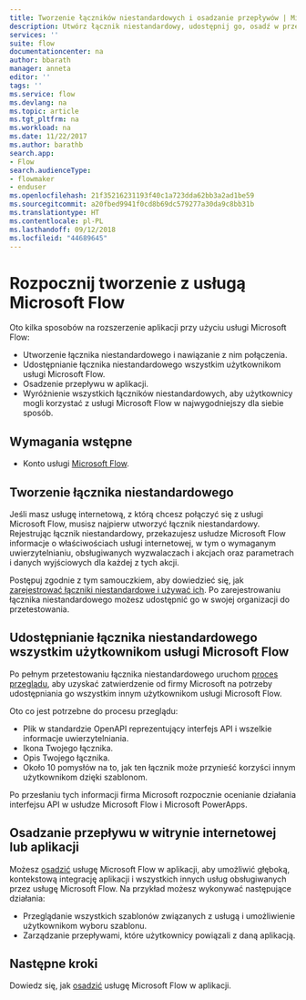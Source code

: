 ```yaml
---
title: Tworzenie łączników niestandardowych i osadzanie przepływów | Microsoft Docs
description: Utwórz łącznik niestandardowy, udostępnij go, osadź w przepływie i skorzystaj z wielu innych możliwości
services: ''
suite: flow
documentationcenter: na
author: bbarath
manager: anneta
editor: ''
tags: ''
ms.service: flow
ms.devlang: na
ms.topic: article
ms.tgt_pltfrm: na
ms.workload: na
ms.date: 11/22/2017
ms.author: barathb
search.app:
- Flow
search.audienceType:
- flowmaker
- enduser
ms.openlocfilehash: 21f35216231193f40c1a723dda62bb3a2ad1be59
ms.sourcegitcommit: a20fbed9941f0cd8b69dc579277a30da9c8bb31b
ms.translationtype: HT
ms.contentlocale: pl-PL
ms.lasthandoff: 09/12/2018
ms.locfileid: "44689645"
---
```

# <a name="start-to-build-with-microsoft-flow"></a>Rozpocznij tworzenie z usługą Microsoft Flow

Oto kilka sposobów na rozszerzenie aplikacji przy użyciu usługi Microsoft Flow:

* Utworzenie łącznika niestandardowego i nawiązanie z nim połączenia.
* Udostępnianie łącznika niestandardowego wszystkim użytkownikom usługi Microsoft Flow.
* Osadzenie przepływu w aplikacji.
* Wyróżnienie wszystkich łączników niestandardowych, aby użytkownicy mogli korzystać z usługi Microsoft Flow w najwygodniejszy dla siebie sposób.

## <a name="prerequisites"></a>Wymagania wstępne

* Konto usługi [Microsoft Flow](https://flow.microsoft.com).

## <a name="create-a-custom-connector"></a>Tworzenie łącznika niestandardowego

Jeśli masz usługę internetową, z którą chcesz połączyć się z usługi Microsoft Flow, musisz najpierw utworzyć łącznik niestandardowy. Rejestrując łącznik niestandardowy, przekazujesz usłudze Microsoft Flow informacje o właściwościach usługi internetowej, w tym o wymaganym uwierzytelnianiu, obsługiwanych wyzwalaczach i akcjach oraz parametrach i danych wyjściowych dla każdej z tych akcji.

Postępuj zgodnie z tym samouczkiem, aby dowiedzieć się, jak [zarejestrować łączniki niestandardowe i używać ich](https://powerapps.microsoft.com/tutorials/register-custom-api/). Po zarejestrowaniu łącznika niestandardowego możesz udostępnić go w swojej organizacji do przetestowania.

## <a name="share-a-custom-connector-with-all-microsoft-flow-users"></a>Udostępnianie łącznika niestandardowego wszystkim użytkownikom usługi Microsoft Flow

Po pełnym przetestowaniu łącznika niestandardowego uruchom [proces przeglądu](https://flow.microsoft.com/blog/calling-all-saas-apps-now-you-can-build-your-own-connector-for-flow-and-logic-apps/), aby uzyskać zatwierdzenie od firmy Microsoft na potrzeby udostępniania go wszystkim innym użytkownikom usługi Microsoft Flow.

Oto co jest potrzebne do procesu przeglądu:

* Plik w standardzie OpenAPI reprezentujący interfejs API i wszelkie informacje uwierzytelniania.
* Ikona Twojego łącznika.
* Opis Twojego łącznika.
* Około 10 pomysłów na to, jak ten łącznik może przynieść korzyści innym użytkownikom dzięki szablonom.

Po przesłaniu tych informacji firma Microsoft rozpocznie ocenianie działania interfejsu API w usłudze Microsoft Flow i Microsoft PowerApps.

## <a name="embed-the-flow-experience-into-your-website-or-app"></a>Osadzanie przepływu w witrynie internetowej lub aplikacji

Możesz [osadzić](developer/embed-flow-dev.md) usługę Microsoft Flow w aplikacji, aby umożliwić głęboką, kontekstową integrację aplikacji i wszystkich innych usług obsługiwanych przez usługę Microsoft Flow. Na przykład możesz wykonywać następujące działania:

* Przeglądanie wszystkich szablonów związanych z usługą i umożliwienie użytkownikom wyboru szablonu.
* Zarządzanie przepływami, które użytkownicy powiązali z daną aplikacją.

## <a name="next-steps"></a>Następne kroki

Dowiedz się, jak [osadzić](developer/embed-flow-dev.md) usługę Microsoft Flow w aplikacji.
